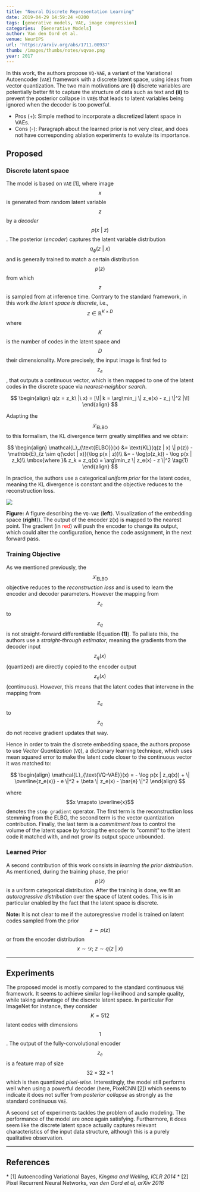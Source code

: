 ```yaml
---
title: "Neural Discrete Representation Learning"
date: 2019-04-29 14:59:24 +0200
tags: [generative models, VAE, image compression]
categories:  [Generative Models]
author: Van den Oord et al.
venue: NeurIPS
url: 'https://arxiv.org/abs/1711.00937'
thumb: /images/thumbs/notes/vqvae.png
year: 2017
---
```


<div class="summary">
  In this work, the authors propose <code>VQ-VAE</code>, a variant of the Variational Autoencoder (<code>VAE</code>) framework with a discrete latent space, using ideas from vector quantization. The two main motivations are <b>(i)</b> discrete variables are potentially better fit to capture the structure of data such as text and <b>(ii)</b> to prevent the posterior collapse in <code>VAE</code>s that leads to latent variables being ignored when the decoder is too powerful.

  <ul>
    <li><span class="pros">Pros (+):</span> Simple method to incorporate a discretized latent space in VAEs.</li>
    <li><span class="cons">Cons (-):</span> Paragraph about the learned prior is not very clear, and does not have corresponding ablation experiments to evalute its importance.</li>
  </ul>
</div>


<h2 class="section proposed"> Proposed </h2>

### Discrete latent space

The model is based on `VAE` <span class="citations">[1]</span>, where image $$x$$ is generated from random latent variable $$z$$ by a *decoder* $$p(x\ \vert\ z)$$. The posterior (*encoder*) captures the latent variable distribution $$q_{\phi}(z\ \vert\ x)$$ and is generally trained to match a certain distribution $$p(z)$$ from which $$z$$ is sampled from at inference time.
Contrary to the standard framework, in this work *the latent space is discrete*, i.e., $$z \in \mathbb{R}^{K \times D}$$ where $$K$$ is the number of codes in the latent space and $$D$$ their dimensionality. More precisely, the input image is first fed to $$z_e$$, that outputs a continuous vector, which is then mapped to one of the latent codes in the discrete space via *nearest-neighbor search*.

$$
\begin{align}
q(z = z_k\ |\ x) = [\!| k = \arg\min_j \| z_e(x) - z_j \|^2 |\!]
\end{align}
$$

Adapting the $$\mathcal{L}_{\text{ELBO}}$$ to this formalism, the KL divergence term greatly simplifies and we obtain:

$$
\begin{align}
\mathcal{L}_{\text{ELBO}}(x) &= \text{KL}(q(z | x) \| p(z)) - \mathbb{E}_{z \sim q(\cdot | x)}(\log p(x | z))\\
&= - \log(p(z_k)) -  \log p(x | z_k)\\
\mbox{where }& z_k = z_q(x) = \arg\min_z \| z_e(x) - z \|^2 \tag{1}
\end{align}
$$

In practice, the authors use a categorical *uniform prior* for the latent codes, meaning the KL divergence is constant and the objective reduces to the reconstruction loss.


<div class="figure">
<img src="{{ site.baseurl }}/images/posts/vqvae.png">
<p><b>Figure:</b>  A figure describing the <code>VQ-VAE</code> (<b>left</b>). Visualization of the embedding space (<b>right</b>)). The output of the encoder z(x) is mapped to the nearest point. The gradient (in <span style="color:red">red</span>) will push the
encoder to change its output, which could alter the configuration, hence the code assignment, in the next forward pass.</p>
</div>

### Training Objective
As we mentioned previously, the $$\mathcal{L}_{\text{ELBO}}$$ objective reduces to the *reconstruction loss* and is used to learn the encoder and decoder parameters.  However the mapping from $$z_e$$ to $$z_q$$ is not straight-forward differentiable (Equation **(1)**).
To palliate this, the authors use a *straight-through estimator*, meaning the gradients from the decoder input $$z_q(x)$$ (quantized) are directly copied to the encoder output $$z_e(x)$$ (continuous).
However, this means that the latent codes that intervene in the mapping from $$z_e$$ to $$z_q$$ do not receive gradient updates that way.

Hence in order to train the discrete embedding space, the authors propose to use *Vector Quantization* (`VQ`), a dictionary learning technique, which uses mean squared error to make the latent code closer to the continuous vector it was matched to:

$$
\begin{align}
\mathcal{L}_{\text{VQ-VAE}}(x) = -  \log p(x | z_q(x)) + \| \overline{z_e(x)} - e \|^2 + \beta  \| z_e(x) - \bar{e} \|^2
\end{align}
$$

where $$x \mapsto  \overline{x}$$ denotes the `stop gradient` operator. The first term is the reconstruction loss stemming from the ELBO, the second term is the vector quantization contribution. Finally, the last  term is a *commitment loss* to control  the volume of the latent space by forcing the encoder to "commit" to the latent code it matched with, and not grow its output space unbounded.

### Learned Prior
A second contribution of this work consists in *learning the prior distribution*. As mentioned, during the training phase, the prior $$p(z)$$ is a uniform categorical distribution. After the training is done, we fit an *autoregressive distribution* over the space of latent codes. This is in particular enabled by the fact that the latent space is discrete.

**Note:** It is not clear to me if the autoregressive model is trained on latent codes sampled from the prior $$z \sim p(z)$$ or from the encoder distribution $$x \sim \mathcal{D};\ z \sim q(z\ \vert\ x)$$

---

<h2 class="section experiments"> Experiments </h2>

The proposed model is mostly  compared to the standard continuous `VAE` framework. It seems to achieve similar log-likelihood and sample quality, while taking advantage of the discrete latent space. In particular
For ImageNet for instance, they consider $$K = 512$$ latent codes with dimensions $$1$$. The output of the fully-convolutional encoder $$z_e$$ is a feature map of size $$32 \times 32 \times 1$$ which is then quantized *pixel-wise*. Interestingly, the model still performs well when using a powerful decoder (here, PixelCNN <span class="citations">[2]</span>) which seems to indicate it does not suffer from *posterior collapse* as strongly as the standard continuous `VAE`.

A second set of experiments tackles the problem of audio modeling. The performance of the model are once again satisfying. Furthermore, it does seem like the discrete latent space actually captures relevant characteristics of the input data structure, although this is a purely qualitative observation.

---

<h2 class="section references"> References </h2>
* <span class="citations">[1]</span> Autoencoding Variational Bayes, <i>Kingma and Welling, ICLR 2014</i>
* <span class="citations">[2]</span> Pixel Recurrent Neural Networks, <i>van den Oord et al, arXiv 2016</i>
